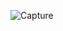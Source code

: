![Capture](https://user-images.githubusercontent.com/63747907/117539152-00e2aa80-b027-11eb-93b2-16bcad558922.PNG) 
